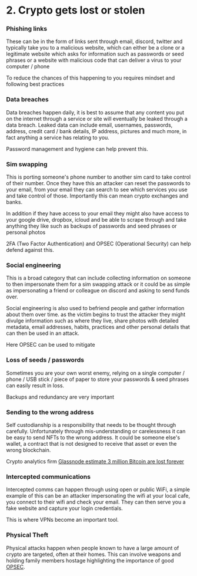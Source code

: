 # 2. Crypto gets lost or stolen

### **Phishing links**

These can be in the form of links sent through email, discord, twitter and typically take you to a malicious website, which can either be a clone or a legitimate website which asks for information such as passwords or seed phrases or a website with malicious code that can deliver a virus to your computer / phone&#x20;

To reduce the chances of this happening to you requires mindset and following best practices

### **Data breaches**&#x20;

Data breaches happen daily, it is best to assume that any content you put on the internet through a service or site will eventually be leaked through a data breach. Leaked data can include email, usernames, passwords, address, credit card / bank details, IP address, pictures and much more, in fact anything a service has relating to you.

Password management and hygiene can help prevent this.

### **Sim swapping**&#x20;

This is porting someone's phone number to another sim card to take control of their number. Once they have this an attacker can reset the passwords to your email, from your email they can search to see which services you use and take control of those. Importantly this can mean crypto exchanges and banks.

In addition if they have access to your email they might also have access to your google drive, dropbox, icloud and be able to scrape through and take anything they like such as backups of passwords and seed phrases or personal photos

2FA (Two Factor Authentication) and OPSEC (Operational Security) can help defend against this.

### **Social engineering**&#x20;

This is a broad category that can include collecting information on someone to then impersonate them for a sim swapping attack or it could be as simple as impersonating a friend or colleague on discord and asking to send funds over.&#x20;

Social engineering is also used to befriend people and gather information about them over time. as the victim begins to trust the attacker they might divulge information such as where they live, share photos with detailed metadata, email addresses, habits, practices and other personal details that can then be used in an attack.

Here OPSEC can be used to mitigate

### Loss of seeds / passwords&#x20;

Sometimes you are your own worst enemy, relying on a single computer / phone / USB stick / piece of paper to store your passwords & seed phrases can easily result in loss.

Backups and redundancy are very important

### Sending to the wrong address

Self custodianship is a responsibility that needs to be thought through carefully. Unfortunately through mis-understanding or carelessness it can be easy to send NFTs to the wrong address. It could be someone else's wallet, a contract that is not designed to receive that asset or even the wrong blockchain.

Crypto analytics firm [Glassnode estimate 3 million Bitcoin are lost forever](https://insights.glassnode.com/bitcoin-liquid-supply/)

### **Intercepted communications**&#x20;

Intercepted comms can happen through using open or public WiFi, a simple example of this can be an attacker impersonating the wifi at your local cafe, you connect to their wifi and check your email. They can then serve you a fake website and capture your login credentials.&#x20;

This is where VPNs become an important tool.

### Physical Theft

Physical attacks happen when people known to have a large amount of crypto are targeted, often at their homes. This can involve weapons and holding family members hostage highlighting the importance of good [OPSEC](3.-protect-yourself.md#opsec-operational-security).&#x20;
